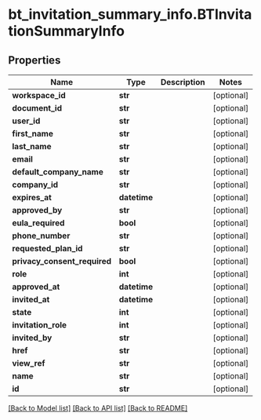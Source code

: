 # bt_invitation_summary_info.BTInvitationSummaryInfo

## Properties
Name | Type | Description | Notes
------------ | ------------- | ------------- | -------------
**workspace_id** | **str** |  | [optional] 
**document_id** | **str** |  | [optional] 
**user_id** | **str** |  | [optional] 
**first_name** | **str** |  | [optional] 
**last_name** | **str** |  | [optional] 
**email** | **str** |  | [optional] 
**default_company_name** | **str** |  | [optional] 
**company_id** | **str** |  | [optional] 
**expires_at** | **datetime** |  | [optional] 
**approved_by** | **str** |  | [optional] 
**eula_required** | **bool** |  | [optional] 
**phone_number** | **str** |  | [optional] 
**requested_plan_id** | **str** |  | [optional] 
**privacy_consent_required** | **bool** |  | [optional] 
**role** | **int** |  | [optional] 
**approved_at** | **datetime** |  | [optional] 
**invited_at** | **datetime** |  | [optional] 
**state** | **int** |  | [optional] 
**invitation_role** | **int** |  | [optional] 
**invited_by** | **str** |  | [optional] 
**href** | **str** |  | [optional] 
**view_ref** | **str** |  | [optional] 
**name** | **str** |  | [optional] 
**id** | **str** |  | [optional] 

[[Back to Model list]](../README.md#documentation-for-models) [[Back to API list]](../README.md#documentation-for-api-endpoints) [[Back to README]](../README.md)



